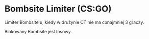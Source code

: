 # Bombsite Limiter (CS:GO)
Limiter Bombsite'u, kiedy w drużynie CT nie ma conajmniej 3 graczy.

Blokowany Bombsite jest losowy.